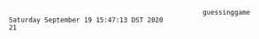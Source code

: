                                                       guessinggame
     Saturday September 19 15:47:13 DST 2020
     21
